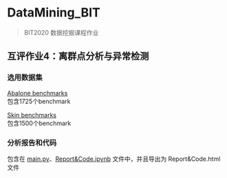 # DataMining_BIT
> BIT2020 数据挖掘课程作业

## 互评作业4：离群点分析与异常检测
### 选用数据集
[Abalone benchmarks](https://ir.library.oregonstate.edu/concern/parent/47429f155/file_sets/8p58pk46v)  
包含1725个benchmark

[Skin benchmarks](https://ir.library.oregonstate.edu/concern/parent/47429f155/file_sets/sq87c051d)  
包含1500个benchmark

### 分析报告和代码
包含在 [main.py](./main.py)、[Report&Code.ipynb](./Report&Code.ipynb) 文件中，并且导出为 Report&Code.html 文件
